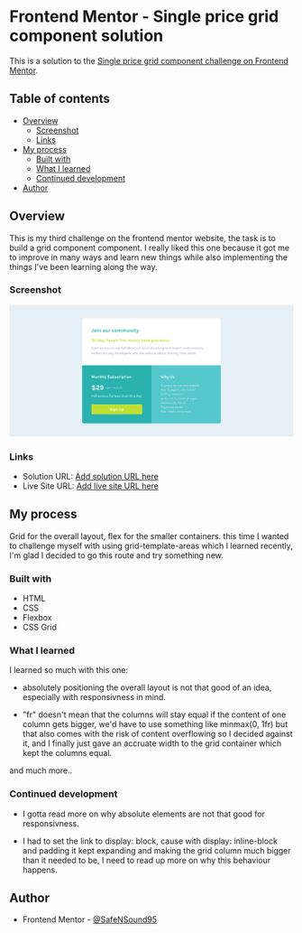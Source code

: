 # Frontend Mentor - Single price grid component solution

This is a solution to the [Single price grid component challenge on Frontend Mentor](https://www.frontendmentor.io/challenges/single-price-grid-component-5ce41129d0ff452fec5abbbc).

## Table of contents

- [Overview](#overview)
  - [Screenshot](#screenshot)
  - [Links](#links)
- [My process](#my-process)
  - [Built with](#built-with)
  - [What I learned](#what-i-learned)
  - [Continued development](#continued-development)
- [Author](#author)

## Overview

This is my third challenge on the frontend mentor website, the task is to build a grid component component. I really liked this one because it got me to improve in many ways and learn new things while also implementing the things I've been learning along the way.

### Screenshot

![](2023-09-10-Frontend-Mentor-Single-Price-Grid-Component-1.png)

### Links

- Solution URL: [Add solution URL here](https://your-solution-url.com)
- Live Site URL: [Add live site URL here](https://your-live-site-url.com)

## My process

Grid for the overall layout, flex for the smaller containers.
this time I wanted to challenge myself with using grid-template-areas which I learned recently, I'm glad I decided to go this route and try something new.

### Built with

- HTML
- CSS
- Flexbox
- CSS Grid

### What I learned

I learned so much with this one:

- absolutely positioning the overall layout is not that good of an idea, especially with responsivness in mind.

- "fr" doesn't mean that the columns will stay equal if the content of one column gets bigger, we'd have to use something like minmax(0, 1fr) but that also comes with the risk of content overflowing so I decided against it, and I finally just gave an accruate width to the grid container which kept the columns equal.

and much more..

### Continued development

- I gotta read more on why absolute elements are not that good for responsivness.

- I had to set the link to display: block, cause with display: inline-block and padding it kept expanding and making the grid column much bigger than it needed to be, I need to read up more on why this behaviour happens.

## Author

- Frontend Mentor - [@SafeNSound95](https://www.frontendmentor.io/profile/SafeNSound95)
